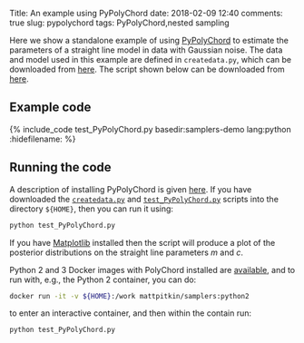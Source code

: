 Title: An example using PyPolyChord
date: 2018-02-09 12:40
comments: true
slug: pypolychord
tags: PyPolyChord,nested sampling

<!-- PELICAN_BEGIN_SUMMARY -->
Here we show a standalone example of using [PyPolyChord](https://ccpforge.cse.rl.ac.uk/gf/project/polychord/) to
estimate the parameters of a straight line model in data with Gaussian noise. The
data and model used in this example are defined in `createdata.py`, which can be downloaded
from [here](http://mattpitkin.github.io/samplers-demo/downloads/code/createdata.py). The
script shown below can be downloaded from [here](http://mattpitkin.github.io/samplers-demo/downloads/code/test_PyPolyChord.py).
<!-- PELICAN_END_SUMMARY -->

## Example code

{% include_code test_PyPolyChord.py basedir:samplers-demo lang:python :hidefilename: %}

## Running the code

A description of installing PyPolyChord is given [here](http://mattpitkin.github.io/samplers-demo/pages/samplers-samplers-everywhere/#PyPolyChord). If you have downloaded the [`createdata.py`](http://mattpitkin.github.io/samplers-demo/downloads/code/createdata.py) and [`test_PyPolyChord.py`](http://mattpitkin.github.io/samplers-demo/downloads/code/test_PyPolyChord.py) scripts into the directory `${HOME}`, then you can run it using:

```bash
python test_PyPolyChord.py
```

If you have [Matplotlib](https://matplotlib.org/) installed then the script will produce a plot of the posterior distributions
on the straight line parameters $m$ and $c$.

Python 2 and 3 Docker images with PolyChord installed are [available](https://hub.docker.com/r/mattpitkin/samplers/tags/), and to run with, e.g., the Python 2 container, you can do:

```bash
docker run -it -v ${HOME}:/work mattpitkin/samplers:python2
```

to enter an interactive container, and then within the contain run:

```bash
python test_PyPolyChord.py
```

